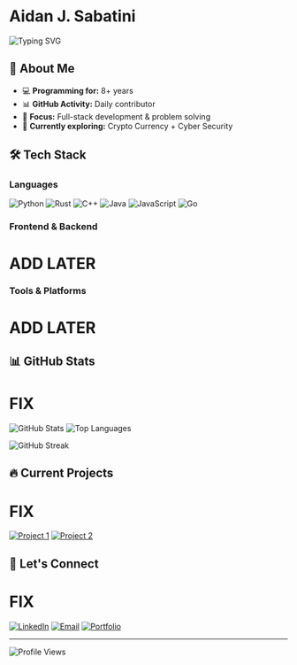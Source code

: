 # Aidan J. Sabatini

![Typing SVG](https://readme-typing-svg.demolab.com?font=Fira+Code&pause=1000&color=36BCF7&center=true&vCenter=true&width=435&lines=Full+Stack+Developer;5%2B+Years+of+Coding;Always+Learning+New+Things)

## 🚀 About Me
- 💻 **Programming for:** 8+ years
- 📊 **GitHub Activity:** Daily contributor
- 🎯 **Focus:** Full-stack development & problem solving
- 🌱 **Currently exploring:** Crypto Currency + Cyber Security 

## 🛠️ Tech Stack

### Languages
![Python](https://skillicons.dev/icons?i=python) ![Rust](https://skillicons.dev/icons?i=rust) ![C++](https://skillicons.dev/icons?i=cpp) ![Java](https://skillicons.dev/icons?i=java) ![JavaScript](https://skillicons.dev/icons?i=javascript) ![Go](https://skillicons.dev/icons?i=go)

### Frontend & Backend
# ADD LATER

### Tools & Platforms
# ADD LATER

## 📊 GitHub Stats

# FIX

![GitHub Stats](https://github-readme-stats.vercel.app/api?username=YourUsername&show_icons=true&theme=tokyonight&include_all_commits=true&count_private=true)
![Top Languages](https://github-readme-stats.vercel.app/api/top-langs/?username=YourUsername&layout=compact&theme=tokyonight)

![GitHub Streak](https://github-readme-streak-stats.herokuapp.com/?user=YourUsername&theme=tokyonight)

## 🔥 Current Projects

# FIX

[![Project 1](https://github-readme-stats.vercel.app/api/pin/?username=YourUsername&repo=project1&theme=tokyonight)](https://github.com/YourUsername/project1)
[![Project 2](https://github-readme-stats.vercel.app/api/pin/?username=YourUsername&repo=project2&theme=tokyonight)](https://github.com/YourUsername/project2)

## 🤝 Let's Connect

# FIX

[![LinkedIn](https://img.shields.io/badge/LinkedIn-0077B5?style=for-the-badge&logo=linkedin&logoColor=white)](https://linkedin.com/in/yourprofile)
[![Email](https://img.shields.io/badge/Email-D14836?style=for-the-badge&logo=gmail&logoColor=white)](mailto:your.email@example.com)
[![Portfolio](https://img.shields.io/badge/Portfolio-000000?style=for-the-badge&logo=About.me&logoColor=white)](https://yourportfolio.com)

---

![Profile Views](https://komarev.com/ghpvc/?username=Asabs18&color=blueviolet&style=flat-square&label=Profile+Views)

